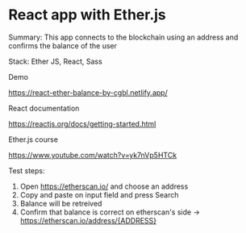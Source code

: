 # React app with Ether.js

Summary: This app connects to the blockchain using an address and confirms the balance of the user

Stack: Ether JS, React, Sass

Demo

https://react-ether-balance-by-cgbl.netlify.app/

React documentation

https://reactjs.org/docs/getting-started.html

Ether.js course

https://www.youtube.com/watch?v=yk7nVp5HTCk


Test steps:

1. Open https://etherscan.io/ and choose an address
2. Copy and paste on input field and press Search
3. Balance will be retreived
4. Confirm that balance is correct on etherscan's side -> https://etherscan.io/address/{ADDRESS}